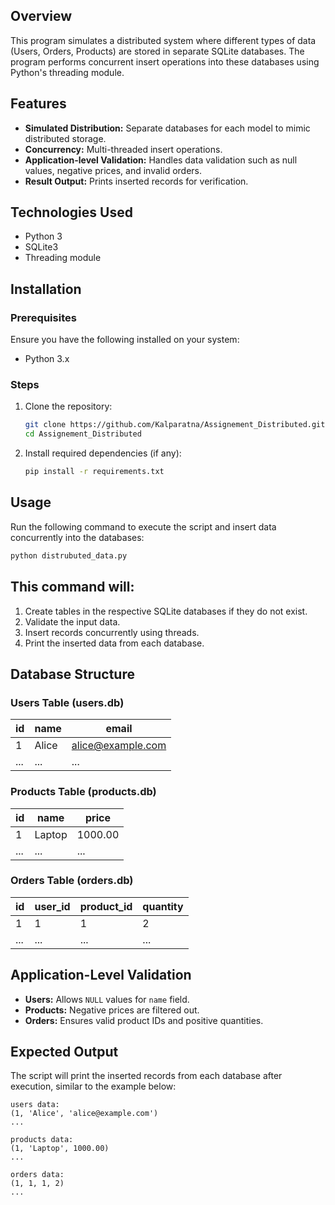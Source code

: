 

## Overview
This program simulates a distributed system where different types of data (Users, Orders, Products) are stored in separate SQLite databases. The program performs concurrent insert operations into these databases using Python's threading module.

## Features
- **Simulated Distribution:** Separate databases for each model to mimic distributed storage.
- **Concurrency:** Multi-threaded insert operations.
- **Application-level Validation:** Handles data validation such as null values, negative prices, and invalid orders.
- **Result Output:** Prints inserted records for verification.

## Technologies Used
- Python 3
- SQLite3
- Threading module

## Installation
### Prerequisites
Ensure you have the following installed on your system:
- Python 3.x

### Steps
1. Clone the repository:
   ```bash
   git clone https://github.com/Kalparatna/Assignement_Distributed.git
   cd Assignement_Distributed
   ```
2. Install required dependencies (if any):
   ```bash
   pip install -r requirements.txt
   ```

## Usage
Run the following command to execute the script and insert data concurrently into the databases:

```bash
python distrubuted_data.py
```

## This command will:
1. Create tables in the respective SQLite databases if they do not exist.
2. Validate the input data.
3. Insert records concurrently using threads.
4. Print the inserted data from each database.

## Database Structure
### Users Table (users.db)
| id | name  | email            |
|----|-------|-----------------|
| 1  | Alice | alice@example.com|
| ...| ...   | ...              |

### Products Table (products.db)
| id | name       | price  |
|----|------------|--------|
| 1  | Laptop     | 1000.00|
| ...| ...        | ...    |

### Orders Table (orders.db)
| id | user_id | product_id | quantity |
|----|---------|------------|----------|
| 1  | 1       | 1          | 2        |
| ...| ...     | ...        | ...      |

## Application-Level Validation
- **Users:** Allows `NULL` values for `name` field.
- **Products:** Negative prices are filtered out.
- **Orders:** Ensures valid product IDs and positive quantities.

## Expected Output
The script will print the inserted records from each database after execution, similar to the example below:

```
users data:
(1, 'Alice', 'alice@example.com')
...

products data:
(1, 'Laptop', 1000.00)
...

orders data:
(1, 1, 1, 2)
...
```


